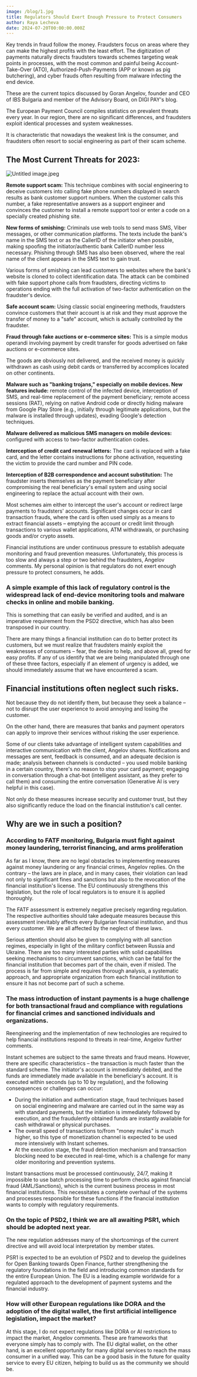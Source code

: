 ```yaml
---
image: /blog/1.jpg
title: Regulators Should Exert Enough Pressure to Protect Consumers
author: Raya Lecheva
date: 2024-07-20T00:00:00.000Z
---
```


Key trends in fraud follow the money. Fraudsters focus on areas where they can make the highest profits with the least effort. The digitization of payments naturally directs fraudsters towards schemes targeting weak points in processes, with the most common and painful being Account-Take-Over (ATO), Authorized-Push-Payments (APP or known as pig butchering), and cyber frauds often resulting from malware infecting the end device.

These are the current topics discussed by Goran Angelov, founder and CEO of IBS Bulgaria and member of the Advisory Board, on DIGI PAY's blog.

The European Payment Council compiles statistics on prevalent threats every year. In our region, there are no significant differences, and fraudsters exploit identical processes and system weaknesses.

It is characteristic that nowadays the weakest link is the consumer, and fraudsters often resort to social engineering as part of their scam scheme.

## The Most Current Threats for 2023:

![Untitled image.jpeg](/blog/Untitled%20image.jpeg)

**Remote support scam:** This technique combines with social engineering to deceive customers into calling fake phone numbers displayed in search results as bank customer support numbers. When the customer calls this number, a fake representative answers as a support engineer and convinces the customer to install a remote support tool or enter a code on a specially created phishing site.

**New forms of smishing:** Criminals use web tools to send mass SMS, Viber messages, or other communication platforms. The texts include the bank's name in the SMS text or as the CallerID of the initiator when possible, making spoofing the initiator/authentic bank CallerID number less necessary. Phishing through SMS has also been observed, where the real name of the client appears in the SMS text to gain trust.

Various forms of smishing can lead customers to websites where the bank's website is cloned to collect identification data. The attack can be combined with fake support phone calls from fraudsters, directing victims to operations ending with the full activation of two-factor authentication on the fraudster's device.

**Safe account scam:** Using classic social engineering methods, fraudsters convince customers that their account is at risk and they must approve the transfer of money to a "safe" account, which is actually controlled by the fraudster.

**Fraud through fake auctions or e-commerce sites:** This is a simple modus operandi involving payment by credit transfer for goods advertised on fake auctions or e-commerce sites.

The goods are obviously not delivered, and the received money is quickly withdrawn as cash using debit cards or transferred by accomplices located on other continents.

**Malware such as "banking trojans," especially on mobile devices. New features include:** remote control of the infected device, interception of SMS, and real-time replacement of the payment beneficiary; remote access sessions (RAT), relying on native Android code or directly hiding malware from Google Play Store (e.g., initially through legitimate applications, but the malware is installed through updates), evading Google's detection techniques.

**Malware delivered as malicious SMS managers on mobile devices:** configured with access to two-factor authentication codes.

**Interception of credit card renewal letters:** The card is replaced with a fake card, and the letter contains instructions for phone activation, requesting the victim to provide the card number and PIN code.

**Interception of B2B correspondence and account substitution:** The fraudster inserts themselves as the payment beneficiary after compromising the real beneficiary's email system and using social engineering to replace the actual account with their own.

Most schemes aim either to intercept the user's account or redirect large payments to fraudsters' accounts. Significant changes occur in card transaction frauds, where the card is often used simply as a means to extract financial assets – emptying the account or credit limit through transactions to various wallet applications, ATM withdrawals, or purchasing goods and/or crypto assets.

Financial institutions are under continuous pressure to establish adequate monitoring and fraud prevention measures. Unfortunately, this process is too slow and always a step or two behind the fraudsters, Angelov comments. My personal opinion is that regulators do not exert enough pressure to protect consumers, he adds.

### A simple example of this lack of regulatory control is the widespread lack of end-device monitoring tools and malware checks in online and mobile banking.

This is something that can easily be verified and audited, and is an imperative requirement from the PSD2 directive, which has also been transposed in our country.

There are many things a financial institution can do to better protect its customers, but we must realize that fraudsters mainly exploit the weaknesses of consumers – fear, the desire to help, and above all, greed for easy profits. If any of us identify that we are being manipulated through one of these three factors, especially if an element of urgency is added, we should immediately assume that we have encountered a scam.

## Financial institutions often neglect such risks.

Not because they do not identify them, but because they seek a balance – not to disrupt the user experience to avoid annoying and losing the customer.

On the other hand, there are measures that banks and payment operators can apply to improve their services without risking the user experience.

Some of our clients take advantage of intelligent system capabilities and interactive communication with the client, Angelov shares. Notifications and messages are sent, feedback is consumed, and an adequate decision is made; analysis between channels is conducted – you used mobile banking in a certain country, there's no reason to stop your card payment; engaging in conversation through a chat-bot (intelligent assistant, as they prefer to call them) and consuming the entire conversation (Generative AI is very helpful in this case).

Not only do these measures increase security and customer trust, but they also significantly reduce the load on the financial institution's call center.

## Why are we in such a position?

### According to FATF monitoring, Bulgaria must fight against money laundering, terrorist financing, and arms proliferation

As far as I know, there are no legal obstacles to implementing measures against money laundering or any financial crimes, Angelov replies. On the contrary – the laws are in place, and in many cases, their violation can lead not only to significant fines and sanctions but also to the revocation of the financial institution's license. The EU continuously strengthens this legislation, but the role of local regulators is to ensure it is applied thoroughly.

The FATF assessment is extremely negative precisely regarding regulation. The respective authorities should take adequate measures because this assessment inevitably affects every Bulgarian financial institution, and thus every customer. We are all affected by the neglect of these laws.

Serious attention should also be given to complying with all sanction regimes, especially in light of the military conflict between Russia and Ukraine. There are too many interested parties with solid capabilities seeking mechanisms to circumvent sanctions, which can be fatal for the financial institution that becomes part of the chain, even if misled. The process is far from simple and requires thorough analysis, a systematic approach, and appropriate organization from each financial institution to ensure it has not become part of such a scheme.

### The mass introduction of instant payments is a huge challenge for both transactional fraud and compliance with regulations for financial crimes and sanctioned individuals and organizations.

Reengineering and the implementation of new technologies are required to help financial institutions respond to threats in real-time, Angelov further comments.

Instant schemes are subject to the same threats and fraud means. However, there are specific characteristics – the transaction is much faster than the standard scheme. The initiator's account is immediately debited, and the funds are immediately made available in the beneficiary's account. It is executed within seconds (up to 10 by regulation), and the following consequences or challenges can occur:

- During the initiation and authentication stage, fraud techniques based on social engineering and malware are carried out in the same way as with standard payments, but the initiation is immediately followed by execution, and the fraudulently obtained funds are instantly available for cash withdrawal or physical purchases.
- The overall speed of transactions to/from "money mules" is much higher, so this type of monetization channel is expected to be used more intensively with Instant schemes.
- At the execution stage, the fraud detection mechanism and transaction blocking need to be executed in real-time, which is a challenge for many older monitoring and prevention systems.

Instant transactions must be processed continuously, 24/7, making it impossible to use batch processing time to perform checks against financial fraud (AML/Sanctions), which is the current business process in most financial institutions. This necessitates a complete overhaul of the systems and processes responsible for these functions if the financial institution wants to comply with regulatory requirements.

### On the topic of PSD2, I think we are all awaiting PSR1, which should be adopted next year.

The new regulation addresses many of the shortcomings of the current directive and will avoid local interpretation by member states.

PSR1 is expected to be an evolution of PSD2 and to develop the guidelines for Open Banking towards Open Finance, further strengthening the regulatory foundations in the field and introducing common standards for the entire European Union. The EU is a leading example worldwide for a regulated approach to the development of payment systems and the financial industry.

### How will other European regulations like DORA and the adoption of the digital wallet, the first artificial intelligence legislation, impact the market?

At this stage, I do not expect regulations like DORA or AI restrictions to impact the market, Angelov comments. These are frameworks that everyone simply has to comply with. The EU digital wallet, on the other hand, is an excellent opportunity for many digital services to reach the mass consumer in a unified way. This can be a good basis in the future for quality service to every EU citizen, helping to build us as the community we should be.
